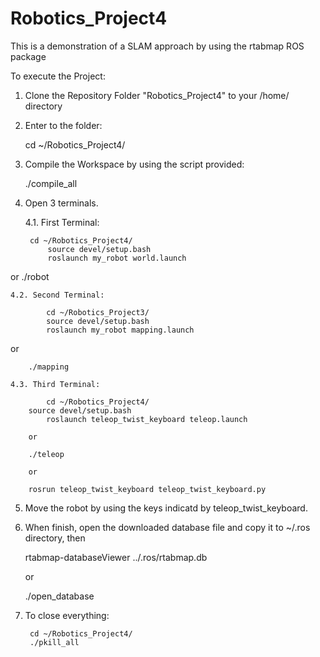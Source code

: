 # Robotics_Project4
This is a demonstration of a SLAM approach by using the rtabmap ROS package

To execute the Project:

1. Clone the Repository Folder "Robotics_Project4" to your /home/<user> directory
	

2. Enter to the folder:

	cd ~/Robotics_Project4/
  
	
3. Compile the Workspace by using the script provided:
	
	./compile_all
 
	
4. Open 3 terminals.

	4.1. First Terminal: 

  		cd ~/Robotics_Project4/
	      	source devel/setup.bash
	       	roslaunch my_robot world.launch
	
or
		./robot

	4.2. Second Terminal:

	       	cd ~/Robotics_Project3/
	      	source devel/setup.bash
	      	roslaunch my_robot mapping.launch

or

		./mapping
  
	4.3. Third Terminal:

        	cd ~/Robotics_Project4/	
		source devel/setup.bash
      		roslaunch teleop_twist_keyboard teleop.launch

		or

		./teleop

		or

		rosrun teleop_twist_keyboard teleop_twist_keyboard.py
 
	
5. Move the robot by using the keys indicatd by teleop_twist_keyboard.

	
6. When finish, open the downloaded database file and copy it to ~/.ros directory, then
	
	rtabmap-databaseViewer ../.ros/rtabmap.db

	or

	./open_database	

	
7. To close everything:
	
        cd ~/Robotics_Project4/
        ./pkill_all

